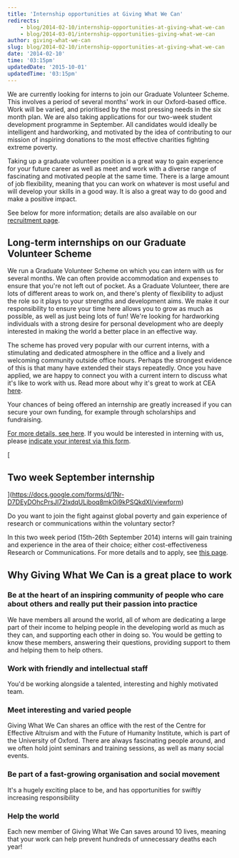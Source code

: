 ```yaml
---
title: 'Internship opportunities at Giving What We Can'
redirects:
    - blog/2014-02-10/internship-opportunities-at-giving-what-we-can
    - blog/2014-03-01/internship-opportunities-giving-what-we-can
author: giving-what-we-can
slug: blog/2014-02-10/internship-opportunities-at-giving-what-we-can
date: '2014-02-10'
time: '03:15pm'
updatedDate: '2015-10-01'
updatedTime: '03:15pm'
---
```

We are currently looking for interns to join our Graduate Volunteer Scheme. This involves a period of several months' work in our Oxford-based office. Work will be varied, and prioritised by the most pressing needs in the six month plan. We are also taking applications for our two-week student development programme in September. All candidates would ideally be intelligent and hardworking, and motivated by the idea of contributing to our mission of inspiring donations to the most effective charities fighting extreme poverty.

Taking up a graduate volunteer position is a great way to gain experience for your future career as well as meet and work with a diverse range of fascinating and motivated people at the same time. There is a large amount of job flexibility, meaning that you can work on whatever is most useful and will develop your skills in a good way. It is also a great way to do good and make a positive impact.

See below for more information; details are also available on our [recruitment page](http://www.givingwhatwecan.org/getting-involved/work-with-us).

## Long-term internships on our Graduate Volunteer Scheme

We run a Graduate Volunteer Scheme on which you can intern with us for several months. We can often provide accommodation and expenses to ensure that you're not left out of pocket. As a Graduate Volunteer, there are lots of different areas to work on, and there's plenty of flexibility to adjust the role so it plays to your strengths and development aims. We make it our responsibility to ensure your time here allows you to grow as much as possible, as well as just being lots of fun! We're looking for hardworking individuals with a strong desire for personal development who are deeply interested in making the world a better place in an effective way.

The scheme has proved very popular with our current interns, with a stimulating and dedicated atmosphere in the office and a lively and welcoming community outside office hours. Perhaps the strongest evidence of this is that many have extended their stays repeatedly. Once you have applied, we are happy to connect you with a current intern to discuss what it's like to work with us. Read more about why it's great to work at CEA [here](http://home.centreforeffectivealtruism.org/careers/why-work-with-us).

Your chances of being offered an internship are greatly increased if you can secure your own funding, for example through scholarships and fundraising.

[For more details, see here](http://home.centreforeffectivealtruism.org/careers/graduate-volunteer-scheme). If you would be interested in interning with us, please [indicate your interest via this form](https://docs.google.com/forms/d/1UOrtl2KUvuEF041_TsbJ9iKy6JgkpAhbRPvjr33AaNs/viewform).

[

## Two week September internship

](https://docs.google.com/forms/d/1Nr-D7DEyDOhcPrsJl72lxdqULiboq8mkOi9kPSQkdXI/viewform)

Do you want to join the fight against global poverty and gain experience of research or communications within the voluntary sector?

In this two week period (15th-26th September 2014) interns will gain training and experience in the area of their choice; either cost-effectiveness Research or Communications. For more details and to apply, see [this page](http://givingwhatwecan.org/getting-involved/september-internship-2014).

## <a name="why_work_at_gwwc"></a>Why Giving What We Can is a great place to work

### Be at the heart of an inspiring community of people who care about others and really put their passion into practice

We have members all around the world, all of whom are dedicating a large part of their income to helping people in the developing world as much as they can, and supporting each other in doing so. You would be getting to know these members, answering their questions, providing support to them and helping them to help others.

### Work with friendly and intellectual staff

You'd be working alongside a talented, interesting and highly motivated team.

### Meet interesting and varied people

Giving What We Can shares an office with the rest of the Centre for Effective Altruism and with the Future of Humanity Institute, which is part of the University of Oxford. There are always fascinating people around, and we often hold joint seminars and training sessions, as well as many social events.

### Be part of a fast-growing organisation and social movement

It's a hugely exciting place to be, and has opportunities for swiftly increasing responsibility

### Help the world

Each new member of Giving What We Can saves around 10 lives, meaning that your work can help prevent hundreds of unnecessary deaths each year!
